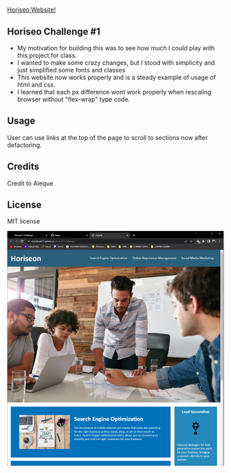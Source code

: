 # <Module-1-Challenge>

<a href="https://mandaark17.github.io/module-1-challenge/">Horiseo Website!</a>

## Horiseo Challenge #1
- My motivation for building this was to see how much I could play with this project for class.
- I wanted to make some crazy changes, but I stood with simplicity and just simplified some fonts and classes
- This website now works properly and is a steady example of usage of html and css.
- I learned that each px difference wont work properly when rescaling browser without "flex-wrap" type code.


## Usage
User can use links at the top of the page to scroll to sections now after defactoring.

## Credits
Credit to Aleque

## License
MIT license

<img src="./assets/images/Screenshot 2023-04-19 183311.png" />